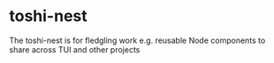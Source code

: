 # toshi-nest
The toshi-nest is for fledgling work e.g. reusable Node components to share across TUI and other projects 
